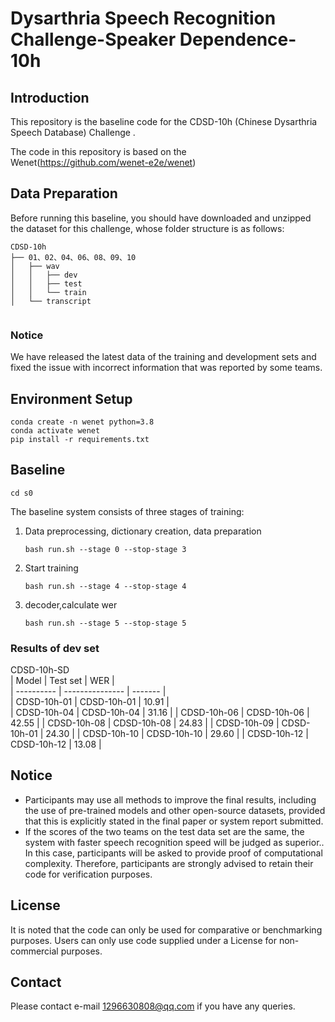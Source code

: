 # Dysarthria Speech Recognition Challenge-Speaker Dependence-10h

## Introduction

This repository is the baseline code for the CDSD-10h (Chinese Dysarthria Speech Database) Challenge .

The code in this repository is based on the Wenet(https://github.com/wenet-e2e/wenet)

## Data Preparation

Before running this baseline, you should have downloaded and unzipped the dataset for this challenge, whose folder structure is as follows:

```
CDSD-10h
├── 01、02、04、06、08、09、10
│   ├── wav
│   │   ├── dev
│   │   ├── test
│   │   └── train
│   └── transcript


```

### Notice

We have released the latest data of the training and development sets and fixed the issue with incorrect information that was reported by some teams. 
## Environment Setup

```
conda create -n wenet python=3.8
conda activate wenet
pip install -r requirements.txt

```

## Baseline

```
cd s0
```

The baseline system consists of three stages of training:

1. Data preprocessing, dictionary creation, data preparation

   ```
   bash run.sh --stage 0 --stop-stage 3
   ```

2. Start training

   ```
   bash run.sh --stage 4 --stop-stage 4
   ```

3. decoder,calculate wer

   ```
   bash run.sh --stage 5 --stop-stage 5
   ```

### Results of dev set

CDSD-10h-SD                                                           
| Model       | Test set        |   WER   |                           
| ----------  | --------------- | ------- |                                    
| CDSD-10h-01 | CDSD-10h-01     |  10.91  |                    
| CDSD-10h-04 | CDSD-10h-04     |  31.16  |
| CDSD-10h-06 | CDSD-10h-06     |  42.55  | 
| CDSD-10h-08 | CDSD-10h-08     |  24.83  |
| CDSD-10h-09 | CDSD-10h-01     |  24.30  |
| CDSD-10h-10 | CDSD-10h-10     |  29.60  |
| CDSD-10h-12 | CDSD-10h-12     |  13.08  |


## Notice

- Participants may use all methods to improve the final results, including the use of pre-trained models and other open-source datasets, provided that this is explicitly stated in the final paper or system report submitted.
- If the scores of the two teams on the test data set are the same, the system with faster speech recognition speed will be judged as superior.. In this case, participants will be asked to provide proof of computational complexity. Therefore, participants are strongly advised to retain their code for verification purposes.

## License

It is noted that the code can only be used for comparative or benchmarking purposes.  Users can only use code supplied under a License for non-commercial purposes.

## Contact

Please contact e-mail [1296630808@qq.com](mailto:1296630808@qq.com) if you have any queries.
